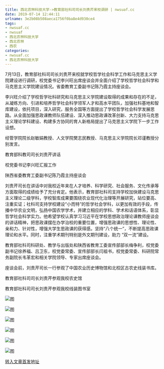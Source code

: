 ```yaml
---
title: 西北农林科技大学->教育部社科司司长刘贵芹来校调研 | nwsuaf.cc
date: 2019-07-14 12:44:11
urlname: 3e2b08b508aeca1756f0ba8e4d930ce4
tags: 
- nwsuaf.cc
- nwsuaf
- 西北农林科技大学
- 西北农林
- 西农
categories:
- nwsuaf.cc
- 西北农林科技大学
---
```



7月13日，教育部社科司司长刘贵芹来校就学校哲学社会科学工作和马克思主义学院建设进行调研，校党委书记李兴旺出席座谈会并全面介绍了学校哲学社会科学和马克思主义学院建设情况。省委教育工委副书记陈乃霞主持座谈会。

李兴旺介绍了学校哲学社科研究和马克思主义学院建设取得的成果和存在的不足，从凝练方向、引进和培养哲学社会科学领军人才和高水平团队，加强社科基地和智库建设，依托项目，深入研究，服务全国等方面提出了学校哲学社会科学发展思路。从全面加强思政课教师队伍建设、深入推动思政课改革创新、大力支持马克思主义理论学科建设、构建多方协同的育人新格局提出了马克思主义学院下一步工作设想。

经管学院院长赵敏娟教授、人文学院樊志民教授、马克思主义学院院长邓谨教授分别发言。

教育部科教司司长刘贵芹讲话

校党委书记李兴旺汇报工作

陕西省委教育工委副书记陈乃霞主持座谈会

刘贵芹司长在讲话中对我校近年来在人才培养、科学研究、社会服务、文化传承等方面取得的成绩给予了充分肯定。他表示，教育部社科司支持学校加快建设马克思主义理论二级学科，学校智库成果要围绕农业现代化治理等开展研究，站位要高、注重实证；社科司支持学校建设“小而特”的哲学社会学科，以更加有效的手段，传播中华农业文明，弘扬中国农学学术，并建立相应的学科、学术和话语体系，彰显哲学社会科学实力。他希望学校认真学习习近平在学校思想政治理论课教师座谈会的讲话精神，把思政课摆在办学治校的重要位置，增强思政课的思想性、理论性、亲和力、针对性，增强大学生思政课的获得感。坚持“八个统一”，不断提高思政课理论和水平。同时，注重学术期刊特别是外文期刊建设，助力 “双一流”建设。

教育部社科司科研处、教学与出版处和陕西省教育工委宣传部部长梅争利，校党委副书记徐养福、吕卫东，校党委常委、宣传部部长闫祖书，校党委常委、科研院常务副院长韦革宏和相关学院领导、专家出席座谈会。

座谈会前，刘贵芹司长一行参观了中国农业历史博物馆和北校区古农史线装书库。

教育部社科司司长刘贵芹参观我校农史馆

教育部社科司司长刘贵芹参观我校线装图书室



![图](https://news.nwsuaf.edu.cn/images/content/2019-07/20190714094949229043.jpg)

![图](https://news.nwsuaf.edu.cn/images/content/2019-07/20190714095024097128.jpg)

![图](https://news.nwsuaf.edu.cn/images/content/2019-07/20190714101711518434.jpg)

![图](https://news.nwsuaf.edu.cn/images/content/2019-07/20190714101649115369.jpg)

![图](https://news.nwsuaf.edu.cn/images/content/2019-07/20190714101626995245.jpg)

![图](https://news.nwsuaf.edu.cn/images/content/2019-07/20190714094829816868.jpg)

[转入文章首发地址](https://news.nwsuaf.edu.cn/xnxw/90956.htm)